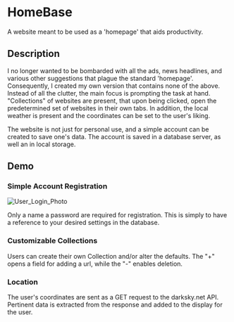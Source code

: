 # HomeBase

A website meant to be used as a 'homepage' that aids productivity. 

## Description 
I no longer wanted to be bombarded with all the ads, news headlines, and various other suggestions that plague the standard 'homepage'. Consequently, I created my own version that contains none of the above. Instead of all the clutter, the main focus is prompting the task at hand. "Collections" of websites are present, that upon being clicked, open the predetermined set of websites in their own tabs. In addition, the local weather is present and the coordinates can be set to the user's liking.

The website is not just for personal use, and a simple account can be created to save one's data. The account is saved in a database server, as well an in local storage.

## Demo

### Simple Account Registration

![User_Login_Photo](https://github.com/MaxwellDG/homebase/blob/master/account.png?raw=true)

Only a name a password are required for registration. This is simply to have a reference to your desired settings in the database.

### Customizable Collections

Users can create their own Collection and/or alter the defaults. The "+" opens a field for adding a url, while the "-" enables deletion. 

### Location

The user's coordinates are sent as a GET request to the darksky.net API. Pertinent data is extracted from the response and added to the display for the user.

